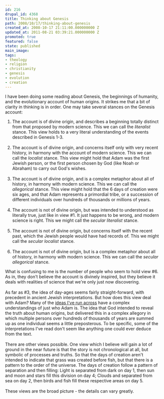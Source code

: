 ```yaml
---
id: 216
drupal_id: 4368
title: Thinking about Genesis
path: 2008/10/17/thinking-about-genesis
created_at: 2008-10-17 21:11:00.000000000 Z
updated_at: 2011-08-21 03:39:21.000000000 Z
promoted: true
featured: false
state: published
main_image: 
tags:
- theology
- religion
- christianity
- genesis
- evolution
- creation
---
```

I have been doing some reading about Genesis, the beginnings of humanity, and the evolutionary account of human origins. It strikes me that a bit of clarity in thinking is in order. One may take several stances on the Genesis account:<br /><ol><li>The account is of divine origin, and describes a beginning totally distinct from that proposed by modern science. This we can call the <span style="font-style: italic;">literalist</span> stance. This view holds to a very literal understanding of the events described in Genesis 1-3.<br /><br /></li><li>The account is of divine origin, and concerns itself only with very recent history, in harmony with the account of modern science. This we can call the <span style="font-style: italic;">localist</span> stance. This view might hold that Adam was the first Jewish person, or the first person chosen by God (like Noah or Abraham) to carry out God's wishes.<br /><br /></li><li>The account is of divine origin, and is a complex metaphor about all of history, in harmony with modern science. This we can call the <span style="font-style: italic;">allegorical</span> stance. This view might hold that the 6 days of creation were six ages, and that Adam represents a primordial tribe, or a succession of different individuals over hundreds of thousands or millions of years.<br /><br /></li><li>The account is not of divine origin, but was intended to understood as literally true, just like in view #1. It just happens to be wrong, and modern science is right. This we might call the <span style="font-style: italic;">secular literalist</span> stance.<br /><br /></li><li>The account is not of divine origin, but concerns itself with the recent past, which the Jewish people would have had records of. This we might call the <span style="font-style: italic;">secular localist</span> stance.<br /><br /></li><li>The account is not of divine origin, but is a complex metaphor about all of history, in harmony with modern science. This we can call the <span style="font-style: italic;">secular allegorical</span> stance. </li></ol>What is confusing to me is the number of people who seem to hold view #6. As in, they don't believe the account is divinely inspired, but they believe it deals with realities of science that we're only just now discovering.<br /><br />As far as #3, the idea of day-ages seems fairly straight-forward, with precedent in ancient Jewish interpretations. But how does this view deal with Adam? Many of the <a href="http://www.geocities.com/ulrich_utiger/gen4.html">ideas I've run across</a> have a complex understandings of just who Adam is. The idea that God intended to reveal the truth about human origins, but delivered this in a complex allegory in which multiple persons over hundreds of thousands of years are summed up as one individual seems a little preposterous. To be specific, some of the interpretations I've read don't seem like anything one could ever deduce from the text.<br /><br />There are other views possible. One view which I believe will gain a lot of ground in the near future is that the story is not chronological at all, but symbolic of processes and truths. So that the days of creation aren't intended to indicate that grass was created before fish, but that there is a pattern to the order of the universe. The days of creation follow a pattern of separation and then filling: Light is separated from dark on day 1, then sun and moon and stars fill this division on day 4; Clouds and separated from sea on day 2, then birds and fish fill these respective areas on day 5.<br /><br />These views are the broad picture - the details can vary greatly.
